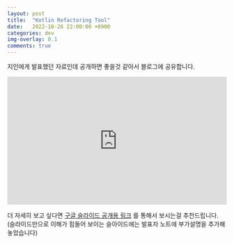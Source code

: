 ```yaml
---
layout: post
title:  "Kotlin Refactoring Tool"
date:   2022-10-26 22:00:00 +0900
categories: dev
img-overlay: 0.1
comments: true
---
```


지인에게 발표했던 자료인데 공개하면 좋을것 같아서 블로그에 공유합니다.

<iframe src="https://docs.google.com/presentation/d/e/2PACX-1vTFxgotQz3xuD2Vcb4KwaD9SRDMQMZQ3Q4-l5KeyAXE0jksPNn22PrgcwLZh5OAtbxdnLe9A4J5MqOC/embed?start=false&loop=false&delayms=3000" frameborder="0" width="100%" style="aspect-ratio: 1.71;" allowfullscreen="true" mozallowfullscreen="true" webkitallowfullscreen="true"></iframe>

더 자세히 보고 싶다면 [구글 슬라이드 공개용 링크](https://docs.google.com/presentation/d/1PnXGOxkTa466qV2SUrlLVtQy_QmWQq21NOp35hXVX9s/edit?usp=sharing) 를 통해서 보시는걸 추천드립니다. (슬라이드만으로 이해가 힘들어 보이는 슬아이드에는 발표자 노트에 부가설명을 추가해놓았습니다)